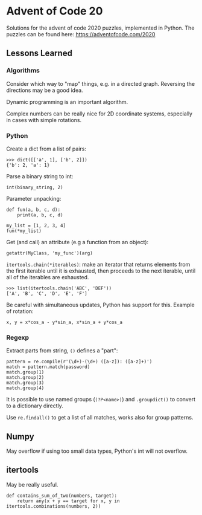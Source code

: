 # Advent of Code 20

Solutions for the advent of code 2020 puzzles, implemented in Python. The
puzzles can be found here: https://adventofcode.com/2020

## Lessons Learned

### Algorithms

Consider which way to "map" things, e.g. in a directed graph. Reversing the directions may be a good idea.

Dynamic programming is an important algorithm.

Complex numbers can be really nice for 2D coordinate systems, especially in cases with simple rotations.

### Python

Create a dict from a list of pairs:
```
>>> dict([['a', 1], ['b', 2]])
{'b': 2, 'a': 1}
```

Parse a binary string to int:
```
int(binary_string, 2)
```

Parameter unpacking:
```
def fun(a, b, c, d):
    print(a, b, c, d)

my_list = [1, 2, 3, 4]
fun(*my_list)
```

Get (and call) an attribute (e.g a function from an object):
```
getattr(MyClass, 'my_func')(arg)
```

`itertools.chain(*iterables)`: make an iterator that returns elements from the first iterable until it is exhausted,
then proceeds to the next iterable, until all of the iterables are exhausted.
```
>>> list(itertools.chain('ABC', 'DEF'))
['A', 'B', 'C', 'D', 'E', 'F']
```

Be careful with simultaneous updates, Python has support for this. Example of rotation:
```
x, y = x*cos_a - y*sin_a, x*sin_a + y*cos_a
```

### Regexp

Extract parts from string, `()` defines a "part":

```
pattern = re.compile(r'(\d+)-(\d+) ([a-z]): ([a-z]+)')
match = pattern.match(password)
match.group(1)
match.group(2)
match.group(3)
match.group(4)
```

It is possible to use named groups (`(?P<name>)`) and `.groupdict()` to convert to a dictionary directly.

Use `re.findall()` to get a list of all matches, works also for group patterns.

## Numpy

May overflow if using too small data types, Python's int will not overflow.

## itertools

May be really useful.
```
def contains_sum_of_two(numbers, target):
    return any(x + y == target for x, y in itertools.combinations(numbers, 2))
```
